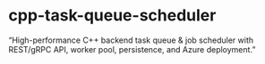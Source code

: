 # cpp-task-queue-scheduler
“High-performance C++ backend task queue &amp; job scheduler with REST/gRPC API, worker pool, persistence, and Azure deployment.”
